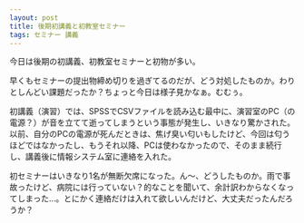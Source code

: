 ```yaml
---
layout: post
title: 後期初講義と初教室セミナー
tags: セミナー 講義
---
```


今日は後期の初講義、初教室セミナーと初物が多い。

早くもセミナーの提出物締め切りを過ぎてるのだが、どう対処したものか。わりとしんどい課題だったか？ちょっと今日は様子見かなぁ。むむぅ。

初講義（演習）では、SPSSでCSVファイルを読み込む最中に、演習室のPC（の電源？）が音を立てて逝ってしまうという事態が発生し、いきなり驚かされた。以前、自分のPCの電源が死んだときは、焦げ臭い匂いもしたけど、今回は匂うほどではなかったし、もうそれ以降、PCは使わなかったので、そのまま続行し、講義後に情報システム室に連絡を入れた。

初セミナーはいきなり1名が無断欠席になった。ん～、どうしたものか。雨で事故ったけど、病院には行っていない？的なことを聞いて、余計訳わからなくなってしまった…。とにかく連絡だけは入れて欲しいんだけど、大丈夫だったんだろうか？
